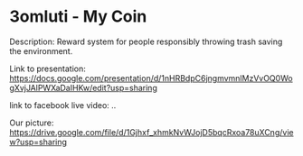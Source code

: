 # 3omluti - My Coin


Description:
Reward system for people responsibly throwing trash saving the environment.


Link to presentation:
https://docs.google.com/presentation/d/1nHRBdpC6jngmvmnlMzVvOQ0WogXvjJAlPWXaDaI­HKw/edit?usp=sharing


link to facebook live video:
..


Our picture:
https://drive.google.com/file/d/1Gjhxf_xhmkNvWJojD5bqcRxoa78uXCng/view?usp=sharing



